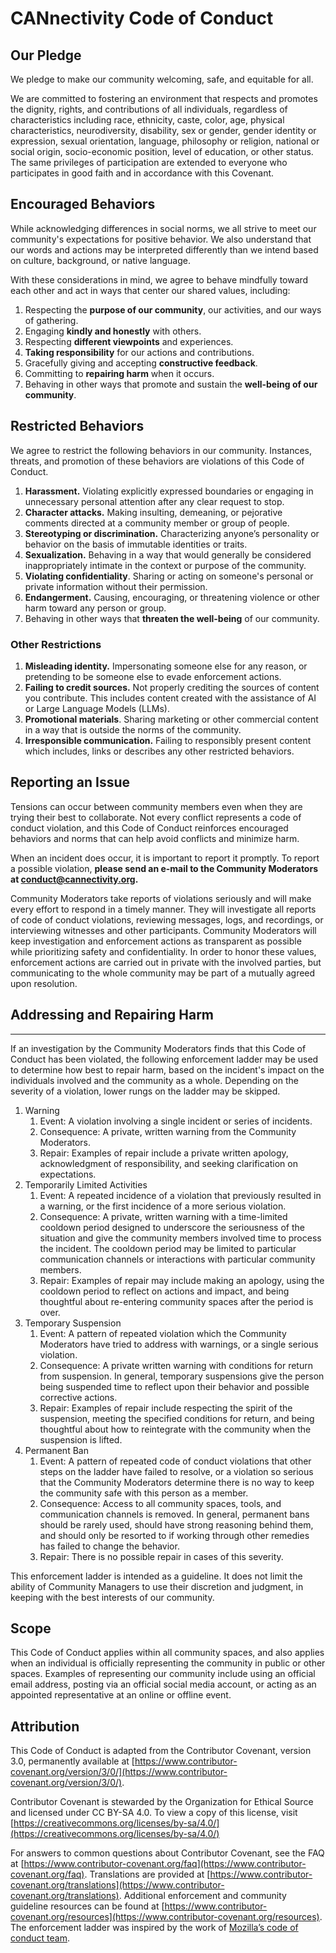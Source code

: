 
# CANnectivity Code of Conduct

## Our Pledge

We pledge to make our community welcoming, safe, and equitable for all.

We are committed to fostering an environment that respects and promotes the dignity, rights, and
contributions of all individuals, regardless of characteristics including race, ethnicity, caste,
color, age, physical characteristics, neurodiversity, disability, sex or gender, gender identity or
expression, sexual orientation, language, philosophy or religion, national or social origin,
socio-economic position, level of education, or other status. The same privileges of participation
are extended to everyone who participates in good faith and in accordance with this Covenant.

## Encouraged Behaviors

While acknowledging differences in social norms, we all strive to meet our community's expectations
for positive behavior. We also understand that our words and actions may be interpreted differently
than we intend based on culture, background, or native language.

With these considerations in mind, we agree to behave mindfully toward each other and act in ways
that center our shared values, including:

1. Respecting the **purpose of our community**, our activities, and our ways of gathering.
2. Engaging **kindly and honestly** with others.
3. Respecting **different viewpoints** and experiences.
4. **Taking responsibility** for our actions and contributions.
5. Gracefully giving and accepting **constructive feedback**.
6. Committing to **repairing harm** when it occurs.
7. Behaving in other ways that promote and sustain the **well-being of our community**.


## Restricted Behaviors

We agree to restrict the following behaviors in our community. Instances, threats, and promotion of
these behaviors are violations of this Code of Conduct.

1. **Harassment.** Violating explicitly expressed boundaries or engaging in unnecessary personal
   attention after any clear request to stop.
2. **Character attacks.** Making insulting, demeaning, or pejorative comments directed at a
   community member or group of people.
3. **Stereotyping or discrimination.** Characterizing anyone’s personality or behavior on the basis
   of immutable identities or traits.
4. **Sexualization.** Behaving in a way that would generally be considered inappropriately intimate
   in the context or purpose of the community.
5. **Violating confidentiality**. Sharing or acting on someone's personal or private information
   without their permission.
6. **Endangerment.** Causing, encouraging, or threatening violence or other harm toward any person
   or group.
7. Behaving in other ways that **threaten the well-being** of our community.

### Other Restrictions

1. **Misleading identity.** Impersonating someone else for any reason, or pretending to be someone
   else to evade enforcement actions.
2. **Failing to credit sources.** Not properly crediting the sources of content you contribute. This
   includes content created with the assistance of AI or Large Language Models (LLMs).
3. **Promotional materials**. Sharing marketing or other commercial content in a way that is outside
   the norms of the community.
4. **Irresponsible communication.** Failing to responsibly present content which includes, links or
   describes any other restricted behaviors.


## Reporting an Issue

Tensions can occur between community members even when they are trying their best to
collaborate. Not every conflict represents a code of conduct violation, and this Code of Conduct
reinforces encouraged behaviors and norms that can help avoid conflicts and minimize harm.

When an incident does occur, it is important to report it promptly. To report a possible violation,
**please send an e-mail to the Community Moderators at conduct@cannectivity.org.**

Community Moderators take reports of violations seriously and will make every effort to respond in a
timely manner. They will investigate all reports of code of conduct violations, reviewing messages,
logs, and recordings, or interviewing witnesses and other participants. Community Moderators will
keep investigation and enforcement actions as transparent as possible while prioritizing safety and
confidentiality. In order to honor these values, enforcement actions are carried out in private with
the involved parties, but communicating to the whole community may be part of a mutually agreed upon
resolution.


## Addressing and Repairing Harm

****

If an investigation by the Community Moderators finds that this Code of Conduct has been violated,
the following enforcement ladder may be used to determine how best to repair harm, based on the
incident's impact on the individuals involved and the community as a whole. Depending on the
severity of a violation, lower rungs on the ladder may be skipped.

1) Warning
   1) Event: A violation involving a single incident or series of incidents.
   2) Consequence: A private, written warning from the Community Moderators.
   3) Repair: Examples of repair include a private written apology, acknowledgment of
      responsibility, and seeking clarification on expectations.
2) Temporarily Limited Activities
   1) Event: A repeated incidence of a violation that previously resulted in a warning, or the first
      incidence of a more serious violation.
   2) Consequence: A private, written warning with a time-limited cooldown period designed to
      underscore the seriousness of the situation and give the community members involved time to
      process the incident. The cooldown period may be limited to particular communication channels
      or interactions with particular community members.
   3) Repair: Examples of repair may include making an apology, using the cooldown period to reflect
      on actions and impact, and being thoughtful about re-entering community spaces after the
      period is over.
3) Temporary Suspension
   1) Event: A pattern of repeated violation which the Community Moderators have tried to address
      with warnings, or a single serious violation.
   2) Consequence: A private written warning with conditions for return from suspension. In general,
      temporary suspensions give the person being suspended time to reflect upon their behavior and
      possible corrective actions.
   3) Repair: Examples of repair include respecting the spirit of the suspension, meeting the
      specified conditions for return, and being thoughtful about how to reintegrate with the
      community when the suspension is lifted.
4) Permanent Ban
   1) Event: A pattern of repeated code of conduct violations that other steps on the ladder have
      failed to resolve, or a violation so serious that the Community Moderators determine there is
      no way to keep the community safe with this person as a member.
   2) Consequence: Access to all community spaces, tools, and communication channels is removed. In
      general, permanent bans should be rarely used, should have strong reasoning behind them, and
      should only be resorted to if working through other remedies has failed to change the
      behavior.
   3) Repair: There is no possible repair in cases of this severity.

This enforcement ladder is intended as a guideline. It does not limit the ability of Community
Managers to use their discretion and judgment, in keeping with the best interests of our community.


## Scope

This Code of Conduct applies within all community spaces, and also applies when an individual is
officially representing the community in public or other spaces. Examples of representing our
community include using an official email address, posting via an official social media account, or
acting as an appointed representative at an online or offline event.


## Attribution

This Code of Conduct is adapted from the Contributor Covenant, version 3.0, permanently available at
[https://www.contributor-covenant.org/version/3/0/](https://www.contributor-covenant.org/version/3/0/).

Contributor Covenant is stewarded by the Organization for Ethical Source and licensed under CC BY-SA
4.0. To view a copy of this license, visit
[https://creativecommons.org/licenses/by-sa/4.0/](https://creativecommons.org/licenses/by-sa/4.0/)

For answers to common questions about Contributor Covenant, see the FAQ at
[https://www.contributor-covenant.org/faq](https://www.contributor-covenant.org/faq). Translations
are provided at
[https://www.contributor-covenant.org/translations](https://www.contributor-covenant.org/translations). Additional
enforcement and community guideline resources can be found at
[https://www.contributor-covenant.org/resources](https://www.contributor-covenant.org/resources). The
enforcement ladder was inspired by the work of [Mozilla’s code of conduct
team](https://github.com/mozilla/inclusion).
